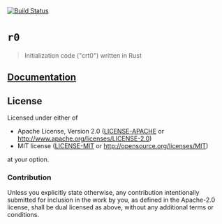[![Build Status][travis]](https://travis-ci.org/japaric/r0)

[travis]: https://travis-ci.org/japaric/r0.svg?branch=master

# `r0`

> Initialization code ("crt0") written in Rust

## [Documentation](https://github.com/japaric/r0)

## License

Licensed under either of

- Apache License, Version 2.0 ([LICENSE-APACHE](LICENSE-APACHE) or
  http://www.apache.org/licenses/LICENSE-2.0)
- MIT license ([LICENSE-MIT](LICENSE-MIT) or http://opensource.org/licenses/MIT)

at your option.

### Contribution

Unless you explicitly state otherwise, any contribution intentionally submitted for inclusion in the
work by you, as defined in the Apache-2.0 license, shall be dual licensed as above, without any
additional terms or conditions.
